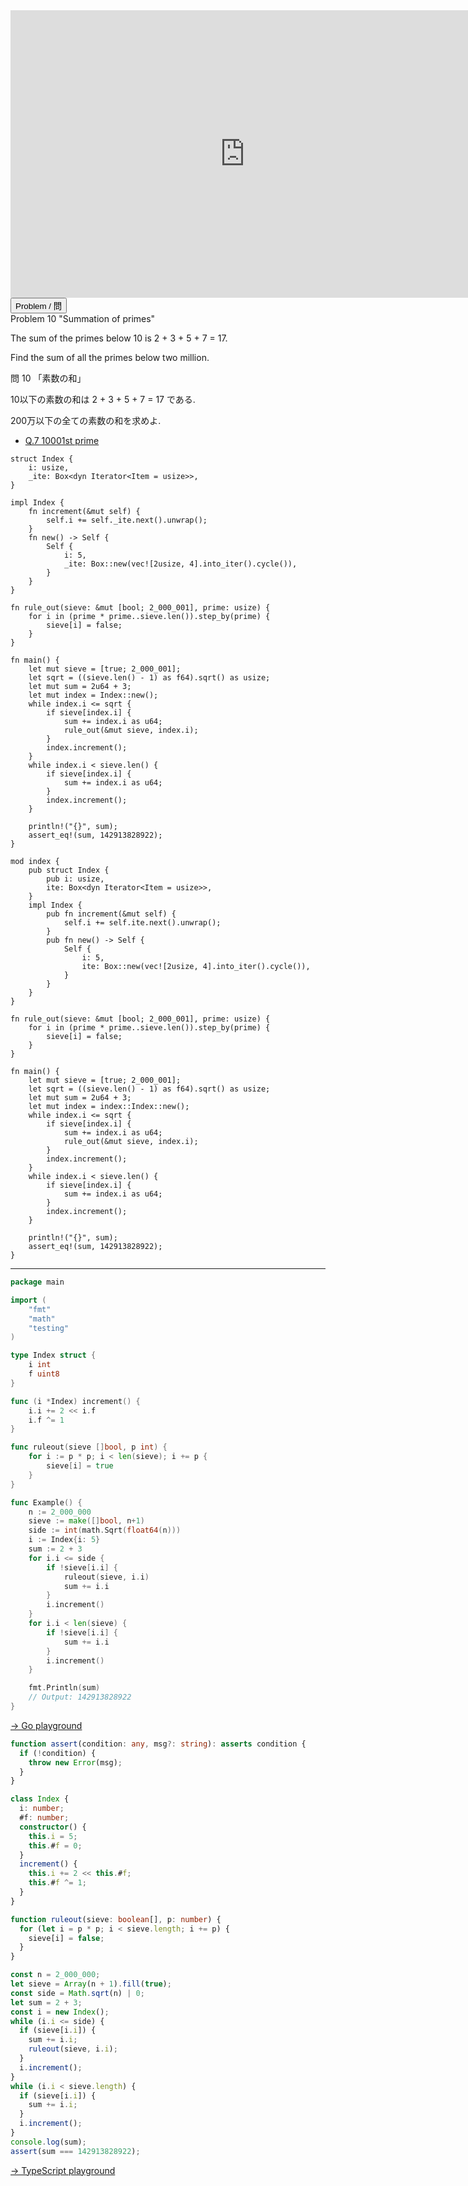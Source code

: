 <html><iframe src="https://docs.google.com/presentation/d/e/2PACX-1vSDrcKWHFjeKXjPU8Imn_bIxq0SFnTdaY00LN6i4LCVPSkAm-zdfUxqIJOYvKLibFpK3WCuqaSmrEQS/embed?start=false&loop=false&delayms=60000" frameborder="0" width="750" height="460" allowfullscreen="true" mozallowfullscreen="true" webkitallowfullscreen="true"></iframe></html>

<html>
<button class="accordion" onclick="toggle('the-accordion');">Problem / 問</button>
<div id="the-accordion" class="panel w3-hide">
Problem 10 "Summation of primes"

<p>The sum of the primes below 10 is 2 + 3 + 5 + 7 = 17.</p>
<p>Find the sum of all the primes below two million.</p>

問 10 「素数の和」

10以下の素数の和は 2 + 3 + 5 + 7 = 17 である.

200万以下の全ての素数の和を求めよ.
</div>
</html>

- [Q.7 10001st prime](./e7.md)

```rust,editable
struct Index {
    i: usize,
    _ite: Box<dyn Iterator<Item = usize>>,
}

impl Index {
    fn increment(&mut self) {
        self.i += self._ite.next().unwrap();
    }
    fn new() -> Self {
        Self {
            i: 5,
            _ite: Box::new(vec![2usize, 4].into_iter().cycle()),
        }
    }
}

fn rule_out(sieve: &mut [bool; 2_000_001], prime: usize) {
    for i in (prime * prime..sieve.len()).step_by(prime) {
        sieve[i] = false;
    }
}

fn main() {
    let mut sieve = [true; 2_000_001];
    let sqrt = ((sieve.len() - 1) as f64).sqrt() as usize;
    let mut sum = 2u64 + 3;
    let mut index = Index::new();
    while index.i <= sqrt {
        if sieve[index.i] {
            sum += index.i as u64;
            rule_out(&mut sieve, index.i);
        }
        index.increment();
    }
    while index.i < sieve.len() {
        if sieve[index.i] {
            sum += index.i as u64;
        }
        index.increment();
    }

    println!("{}", sum);
    assert_eq!(sum, 142913828922);
}
```
```rust,editable
mod index {
    pub struct Index {
        pub i: usize,
        ite: Box<dyn Iterator<Item = usize>>,
    }
    impl Index {
        pub fn increment(&mut self) {
            self.i += self.ite.next().unwrap();
        }
        pub fn new() -> Self {
            Self {
                i: 5,
                ite: Box::new(vec![2usize, 4].into_iter().cycle()),
            }
        }
    }
}

fn rule_out(sieve: &mut [bool; 2_000_001], prime: usize) {
    for i in (prime * prime..sieve.len()).step_by(prime) {
        sieve[i] = false;
    }
}

fn main() {
    let mut sieve = [true; 2_000_001];
    let sqrt = ((sieve.len() - 1) as f64).sqrt() as usize;
    let mut sum = 2u64 + 3;
    let mut index = index::Index::new();
    while index.i <= sqrt {
        if sieve[index.i] {
            sum += index.i as u64;
            rule_out(&mut sieve, index.i);
        }
        index.increment();
    }
    while index.i < sieve.len() {
        if sieve[index.i] {
            sum += index.i as u64;
        }
        index.increment();
    }

    println!("{}", sum);
    assert_eq!(sum, 142913828922);
}
```
---

```go
package main

import (
	"fmt"
	"math"
	"testing"
)

type Index struct {
	i int
	f uint8
}

func (i *Index) increment() {
	i.i += 2 << i.f
	i.f ^= 1
}

func ruleout(sieve []bool, p int) {
	for i := p * p; i < len(sieve); i += p {
		sieve[i] = true
	}
}

func Example() {
	n := 2_000_000
	sieve := make([]bool, n+1)
	side := int(math.Sqrt(float64(n)))
	i := Index{i: 5}
	sum := 2 + 3
	for i.i <= side {
		if !sieve[i.i] {
			ruleout(sieve, i.i)
			sum += i.i
		}
		i.increment()
	}
	for i.i < len(sieve) {
		if !sieve[i.i] {
			sum += i.i
		}
		i.increment()
	}

	fmt.Println(sum)
	// Output: 142913828922
}
```
<html><a href="https://play.golang.org/p/ke8zf2As8a0" target="_blank" rel="noopener noreferrer">→ Go playground</a></html>

```typescript
function assert(condition: any, msg?: string): asserts condition {
  if (!condition) {
    throw new Error(msg);
  }
}

class Index {
  i: number;
  #f: number;
  constructor() {
    this.i = 5;
    this.#f = 0;
  }
  increment() {
    this.i += 2 << this.#f;
    this.#f ^= 1;
  }
}

function ruleout(sieve: boolean[], p: number) {
  for (let i = p * p; i < sieve.length; i += p) {
    sieve[i] = false;
  }
}

const n = 2_000_000;
let sieve = Array(n + 1).fill(true);
const side = Math.sqrt(n) | 0;
let sum = 2 + 3;
const i = new Index();
while (i.i <= side) {
  if (sieve[i.i]) {
    sum += i.i;
    ruleout(sieve, i.i);
  }
  i.increment();
}
while (i.i < sieve.length) {
  if (sieve[i.i]) {
    sum += i.i;
  }
  i.increment();
}
console.log(sum);
assert(sum === 142913828922);
```
<html><a href="https://www.typescriptlang.org/play?#code/GYVwdgxgLglg9mABAQwM6oKYCcoAoIIAmMsCAXCmAJ4A0iAtqgOYD8FqUWMYTAlBWkw5UiAmGKkkAbwBQiRDGCJcAQjET4YXolnz5UABZY4Ad0RgMZgKJZjWXIz4BuOYgC+MjzIgAbQYgBJcQwADx1XGAowEHoAI2wXeQBiYCiY+KxE0QQOLBBoOHttXT1DGFQAOhhEAF5EAFYs-QNyipTaxAAGLI95bggsDHoMMDxi12bW6oBqOoAmRAAeRcQyypSm1Zb1pQA9OoBGHs8ZGVBISUQ8nww4EDxUGAwANwwKWLg4G+QwAG0AXToAAc0nFsON5MBCsoblAFB0gYgAFSIIFOeErR4vDAVG48QzomZ1IEQvRY16-GD-DrAZA+TDHLxiDjmDpzAD6nS5nK5LlhiHJGA6AEFbMgqLgkNNEAdeBVgDAfD5cJwQBheC5mXDHoQhXUALLIQwVVAARxwku0AB8unyMNqYmzENKAMyanJw6p1CxmIK6kK4DUyEwtG7KGBVJZ1HXq8J9JS4QWUqr-UnyVCO2YKKqba63e6Jp6vOgRmBB+S9bP9QbDUaBlweEOKoW4UtLAVFnF4piGUmKZRJ0upuNkzN1UvHPpVSA1kZjBveHJfLtwJiJmJBwTYB6Omp7mUAFjmAE4Di6ABxzc-HuZzINAA" target="_blank" rel="noopener noreferrer">→ TypeScript playground</a></html>

